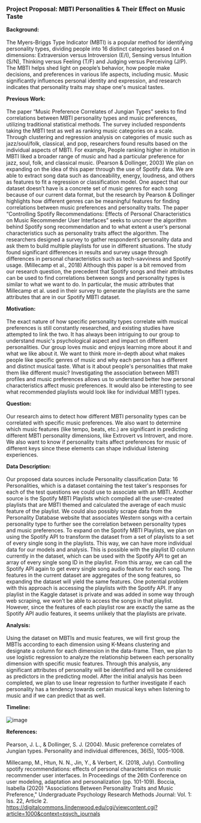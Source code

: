 ### Project Proposal: MBTI Personalities & Their Effect on Music Taste

**Background:** <br></br>
The Myers-Briggs Type Indicator (MBTI) is a popular method for identifying personality types, dividing people into 16 distinct categories based on 4 dimensions: Extraversion versus Introversion (E/I), Sensing versus Intuition (S/N), Thinking versus Feeling (T/F) and Judging versus Perceiving (J/P). The MBTI helps shed light on people’s behavior, how people make decisions, and preferences in various life aspects, including music. Music significantly influences personal identity and expression, and research indicates that personality traits may shape one's musical tastes. 

**Previous Work:** <br></br>
The paper “Music Preference Correlates of Jungian Types” seeks to find correlations between MBTI personality types and music preferences, utilizing traditional statistical methods. The survey included respondents taking the MBTI test as well as ranking music categories on a scale. Through clustering and regression analysis on categories of music such as jazz/soul/folk, classical, and pop, researchers found results based on the individual aspects of MBTI. For example, People ranking higher in intuition in MBTI liked a broader range of music and had a particular preference for jazz, soul, folk, and classical music. (Pearson & Dollinger, 2003)
	We plan on expanding on the idea of this paper through the use of Spotify data. We are able to extract song data such as danceability, energy, loudness, and others as features to fit a regression or classification model. One aspect that our dataset doesn’t have is a concrete set of music genres for each song because of our current data format, but the research by Pearson & Dollinger highlights how different genres can be meaningful features for finding correlations between music preferences and personality traits.
	The paper “Controlling Spotify Recommendations: Effects of Personal Characteristics on Music Recommender User Interfaces” seeks to uncover the algorithm behind Spotify song recommendation and to what extent a user’s personal characteristics such as personality traits affect the algorithm. The researchers designed a survey to gather respondent’s personality data and ask them to build multiple playlists for use in different situations. The study found significant differences in results and survey usage through differences in personal characteristics such as tech-savviness and Spotify usage.  (Millecamp et al., 2018)
	Although this paper is a bit removed from our research question, the precedent that Spotify songs and their attributes can be used to find correlations between songs and personality types is similar to what we want to do. In particular, the music attributes that Millecamp et al. used in their survey to generate the playlists are the same attributes that are in our Spotify MBTI dataset.

**Motivation:** <br></br>
The exact nature of how specific personality types correlate with musical preferences is still constantly researched, and existing studies have attempted to link the two. It has always been intriguing to our group to understand music's psychological aspect and impact on different personalities. 
Our group loves music and enjoys learning more about it and what we like about it. We want to think more in-depth about what makes people like specific genres of music and why each person has a different and distinct musical taste. What is it about people's personalities that make them like different music? Investigating the association between MBTI profiles and music preferences allows us to understand better how personal characteristics affect music preferences. It would also be interesting to see what recommended playlists would look like for individual MBTI types. 

**Question:** <br></br>
Our research aims to detect how different MBTI personality types can be correlated with specific music preferences. We also want to determine which music features (like tempo, beats, etc.) are significant in predicting different MBTI personality dimensions, like Extrovert vs Introvert, and more. We also want to know if personality traits affect preferences for music of different keys since these elements can shape individual listening experiences. 

**Data Description:** <br></br>
Our proposed data sources include Personality classification Data: 16 Personalities, which is a dataset containing the test taker's responses for each of the test questions we could use to associate with an MBTI. Another source is the Spotify MBTI Playlists which compiled all the user-created playlists that are MBTI themed and calculated the average of each music feature of the playlist. We could also possibly scrape data from the Personality Database website that associates Western songs with a certain personality type to further see the correlation between personality types and music preferences.
To expand on the Spotify MBTI Playlists, we plan on using the Spotify API to transform the dataset from a set of playlists to a set of every single song in the playlists. This way, we can have more individual data for our models and analysis. This is possible with the playlist ID column currently in the dataset, which can be used with the Spotify API to get an array of every single song ID in the playlist. From this array, we can call the Spotify API again to get every single song audio feature for each song. The features in the current dataset are aggregates of the song features, so expanding the dataset will yield the same features. One potential problem with this approach is accessing the playlists with the Spotify API. If any playlist in the Kaggle dataset is private and was added in some way through web scraping, we won’t be able to access the songs in that playlist. However, since the features of each playlist row are exactly the same as the Spotify API audio features, it seems unlikely that the playlists are private.

**Analysis:** <br></br> 
Using the dataset on MBTIs and music features, we will first group the MBTIs according to each dimension using K-Means clustering and designate a column for each dimension in the data-frame. Then, we plan to use logistic regression to analyze the relationship between each personality dimension with specific music features. Through this analysis, any significant attributes of personality will be identified and will be considered as predictors in the predicting model. After the initial analysis has been completed, we plan to use linear regression to further investigate if each personality has a tendency towards certain musical keys when listening to music and if we can predict that as well.

**Timeline:** <br></br>
![image](https://github.com/user-attachments/assets/fc66c46a-6346-441b-87f1-84c2e9691f35)


**References:** <br></br>
Pearson, J. L., & Dollinger, S. J. (2004). Music preference correlates of Jungian 				 types. Personality and individual differences, 36(5), 1005-1008.


Millecamp, M., Htun, N. N., Jin, Y., & Verbert, K. (2018, July). Controlling spotify 				recommendations: effects of personal characteristics on music recommender user 		interfaces. In Proceedings of the 26th Conference on user modeling, adaptation and 		personalization (pp. 101-109).
Boccia, Isabella (2020) "Associations Between Personality Traits and Music Preference," 		Undergraduate Psychology Research Methods Journal: Vol. 1: Iss. 22, Article 2.		https://digitalcommons.lindenwood.edu/cgi/viewcontent.cgi?article=1000&context=psych_journals
	
